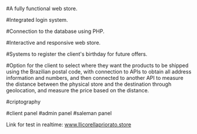#A fully functional web store.

#Integrated login system.

#Connection to the database using PHP.

#Interactive and responsive web store.

#Systems to register the client's birthday for future offers.

#Option for the client to select where they want the products to be shipped using the Brazilian postal code, with connection to APIs to obtain all address information and numbers, and then connected to another API to measure the distance between the physical store and the destination through geolocation, and measure the price based on the distance.

#criptography

#client panel
#admin panel
#saleman panel

Link for test in realtime:
www.llicorellapriorato.store
